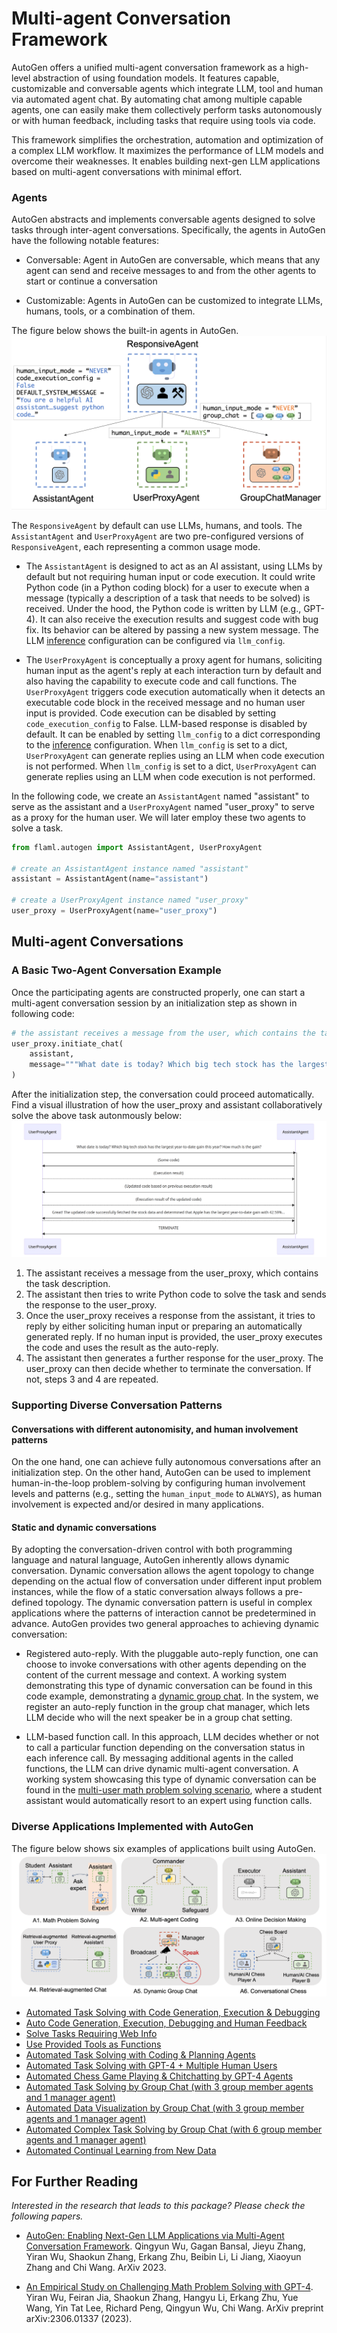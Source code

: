 # Multi-agent Conversation Framework

AutoGen offers a unified multi-agent conversation framework as a high-level abstraction of using foundation models. It features capable, customizable and conversable agents which integrate LLM, tool and human via automated agent chat.
By automating chat among multiple capable agents, one can easily make them collectively perform tasks autonomously or with human feedback, including tasks that require using tools via code.

This framework simplifies the orchestration, automation and optimization of a complex LLM workflow. It maximizes the performance of LLM models and overcome their weaknesses. It enables building next-gen LLM applications based on multi-agent conversations with minimal effort.

### Agents

AutoGen abstracts and implements conversable agents
designed to solve tasks through inter-agent conversations. Specifically, the agents in AutoGen have the following notable features:

- Conversable: Agent in AutoGen are conversable, which means that any agent can send
and receive messages to and from the other agents to start or continue a conversation

- Customizable: Agents in AutoGen can be customized to integrate LLMs, humans, tools, or a combination of them.

The figure below shows the built-in agents in AutoGen.
![Agent Chat Example](images/autogen_agents.png)

The `ResponsiveAgent`  by default can use LLMs, humans, and tools. The `AssistantAgent` and `UserProxyAgent` are two pre-configured versions of `ResponsiveAgent`, each representing a common usage mode. 

- The `AssistantAgent` is designed to act as an AI assistant, using LLMs by default but not requiring human input or code execution. It could write Python code (in a Python coding block) for a user to execute when a message (typically a description of a task that needs to be solved) is received. Under the hood, the Python code is written by LLM (e.g., GPT-4). It can also receive the execution results and suggest code with bug fix. Its behavior can be altered by passing a new system message. The LLM [inference](#enhanced-inference) configuration can be configured via `llm_config`.

- The `UserProxyAgent` is conceptually a proxy agent for humans, soliciting human input as the agent's reply at each interaction turn by default and also having the capability to execute code and call functions. The `UserProxyAgent` triggers code execution automatically when it detects an executable code block in the received message and no human user input is provided. Code execution can be disabled by setting `code_execution_config` to False. LLM-based response is disabled by default. It can be enabled by setting `llm_config` to a dict corresponding to the [inference](/docs/Use-Cases/enhanced_inference) configuration. When `llm_config` is set to a dict, `UserProxyAgent` can generate replies using an LLM when code execution is not performed. When `llm_config` is set to a dict, `UserProxyAgent` can generate replies using an LLM when code execution is not performed.

In the following code, we create an `AssistantAgent` named "assistant" to serve as the assistant and a `UserProxyAgent` named "user_proxy" to serve as a proxy for the human user. We will later employ these two agents to solve a task.

```python
from flaml.autogen import AssistantAgent, UserProxyAgent

# create an AssistantAgent instance named "assistant"
assistant = AssistantAgent(name="assistant")

# create a UserProxyAgent instance named "user_proxy"
user_proxy = UserProxyAgent(name="user_proxy")
```

## Multi-agent Conversations

### A Basic Two-Agent Conversation Example

Once the participating agents are constructed properly, one can start a multi-agent conversation session by an initialization step as shown in following code:
```python
# the assistant receives a message from the user, which contains the task description
user_proxy.initiate_chat(
    assistant,
    message="""What date is today? Which big tech stock has the largest year-to-date gain this year? How much is the gain?""",
)
```
After the initialization step, the conversation could proceed automatically. Find a visual illustration of how the user_proxy and assistant collaboratively solve the above task autonmously below:
![Agent Chat Example](images/agent_example.png)

1. The assistant receives a message from the user_proxy, which contains the task description.
2. The assistant then tries to write Python code to solve the task and sends the response to the user_proxy.
3. Once the user_proxy receives a response from the assistant, it tries to reply by either soliciting human input or preparing an automatically generated reply. If no human input is provided, the user_proxy executes the code and uses the result as the auto-reply.
4. The assistant then generates a further response for the user_proxy. The user_proxy can then decide whether to terminate the conversation. If not, steps 3 and 4 are repeated.

### Supporting Diverse Conversation Patterns

#### Conversations with different autonomisity, and human involvement patterns
On the one hand, one can achieve fully autonomous conversations after an initialization step. On the other hand, AutoGen can be used to implement human-in-the-loop problem-solving by configuring human involvement levels and patterns (e.g., setting the `human_input_mode` to `ALWAYS`), as human involvement is expected and/or desired in many applications.

#### Static and dynamic conversations

By adopting the conversation-driven control with both programming language and natural language, AutoGen inherently allows dynamic conversation. Dynamic conversation allows the agent topology to change depending on the actual flow of conversation under different input problem instances, while the flow of a static conversation always follows a pre-defined topology. The dynamic conversation pattern is useful in complex applications where the patterns of interaction cannot be predetermined in advance. AutoGen provides two general approaches to achieving dynamic conversation:

- Registered auto-reply. With the pluggable auto-reply function, one can choose to invoke conversations with other agents depending on the content of the current message and context. A working system demonstrating this type of dynamic conversation can be found in this code example, demonstrating a [dynamic group chat](https://github.com/microsoft/flaml/blob/main/notebook/autogen_agentchat_groupchat.ipynb). In the system, we register an auto-reply function in the group chat manager, which lets LLM decide who will the next speaker be in a group chat setting. 

- LLM-based function call. In this approach, LLM decides whether or not to call a particular function depending on the conversation status in each inference call. 
By messaging additional agents in the called functions, the LLM can drive dynamic multi-agent conversation. A working system showcasing this type of dynamic conversation can be found in the [multi-user math problem solving scenario](https://github.com/microsoft/flaml/blob/main/notebook/autogen_agentchat_two_users.ipynb), where a student assistant would automatically resort to an expert using function calls. 

### Diverse Applications Implemented with AutoGen 


The figure below shows six examples of applications built using AutoGen.
![Applications](images/app.png)

* [Automated Task Solving with Code Generation, Execution & Debugging](https://github.com/microsoft/flaml/blob/main/notebook/autogen_agentchat_auto_feedback_from_code_execution.ipynb)
* [Auto Code Generation, Execution, Debugging and Human Feedback](https://github.com/microsoft/flaml/blob/main/notebook/autogen_agentchat_human_feedback.ipynb)
* [Solve Tasks Requiring Web Info](https://github.com/microsoft/flaml/blob/main/notebook/autogen_agentchat_web_info.ipynb)
* [Use Provided Tools as Functions](https://github.com/microsoft/flaml/blob/main/notebook/autogen_agentchat_function_call.ipynb)
* [Automated Task Solving with Coding & Planning Agents](https://github.com/microsoft/flaml/blob/main/notebook/autogen_agentchat_planning.ipynb)
* [Automated Task Solving with GPT-4 + Multiple Human Users](https://github.com/microsoft/flaml/blob/main/notebook/autogen_agentchat_two_users.ipynb)
* [Automated Chess Game Playing & Chitchatting by GPT-4 Agents](https://github.com/microsoft/flaml/blob/main/notebook/autogen_agentchat_chess.ipynb)
* [Automated Task Solving by Group Chat (with 3 group member agents and 1 manager agent)](https://github.com/microsoft/FLAML/blob/main/notebook/autogen_agentchat_groupchat.ipynb)
* [Automated Data Visualization by Group Chat (with 3 group member agents and 1 manager agent)](https://github.com/microsoft/FLAML/blob/main/notebook/autogen_agentchat_groupchat_vis.ipynb)
* [Automated Complex Task Solving by Group Chat (with 6 group member agents and 1 manager agent)](https://github.com/microsoft/FLAML/blob/main/notebook/autogen_agentchat_groupchat_research.ipynb)
* [Automated Continual Learning from New Data](https://github.com/microsoft/flaml/blob/main/notebook/autogen_agentchat_stream.ipynb)




## For Further Reading

*Interested in the research that leads to this package? Please check the following papers.*

* [AutoGen: Enabling Next-Gen LLM Applications via Multi-Agent Conversation Framework](https://arxiv.org/abs/2308.08155). Qingyun Wu, Gagan Bansal, Jieyu Zhang, Yiran Wu, Shaokun Zhang, Erkang Zhu, Beibin Li, Li Jiang, Xiaoyun Zhang and Chi Wang. ArXiv 2023.

* [An Empirical Study on Challenging Math Problem Solving with GPT-4](https://arxiv.org/abs/2306.01337). Yiran Wu, Feiran Jia, Shaokun Zhang, Hangyu Li, Erkang Zhu, Yue Wang, Yin Tat Lee, Richard Peng, Qingyun Wu, Chi Wang. ArXiv preprint arXiv:2306.01337 (2023).